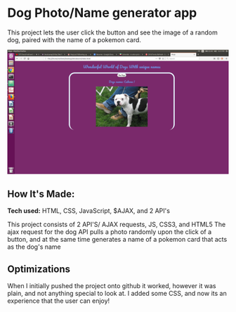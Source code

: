 # Dog Photo/Name generator app

This project lets the user click the button and see the image of a random dog, paired
with the name of a pokemon card.



![PUPPIES](/dog-poke-git-screenshot.png)

## How It's Made:

**Tech used:** HTML, CSS, JavaScript, $AJAX, and 2 API's

This project consists of 2 API'S/ AJAX requests, JS, CSS3, and HTML5
The ajax request for the dog API pulls a photo randomly upon the click of a button,
and at the same time generates a name of a pokemon card that acts as the dog's name

## Optimizations


When I initially pushed the project onto github it worked, however it was plain,
and not anything special to look at. I added some CSS, and now its an experience
that the user can enjoy!
